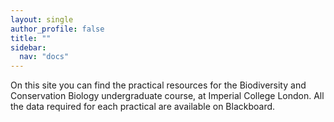 ```yaml
---
layout: single
author_profile: false
title: ""
sidebar:
  nav: "docs"
---
```



On this site you can find the practical resources for the Biodiversity and Conservation Biology undergraduate course, at Imperial College London. All the data required for each practical are available on Blackboard.
